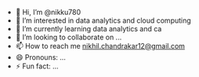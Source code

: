 - 👋 Hi, I’m @nikku780
- 👀 I’m interested in data analytics and cloud computing
- 🌱 I’m currently learning data analytics and ca 
- 💞️ I’m looking to collaborate on ...
- 📫 How to reach me nikhil.chandrakar12@gmail.com
- 😄 Pronouns: ...
- ⚡ Fun fact: ...

<!---
nikku780/nikku780 is a ✨ special ✨ repository because its `README.md` (this file) appears on your GitHub profile.
You can click the Preview link to take a look at your changes.
--->
